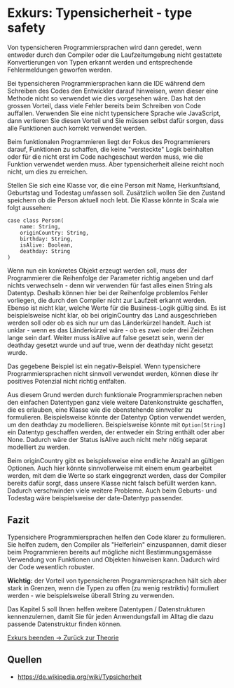 # Exkurs: Typensicherheit - type safety
Von typensicheren Programmiersprachen wird dann geredet, wenn entweder durch den Compiler oder die Laufzeitumgebung nicht gestattete Konvertierungen von Typen erkannt werden und entsprechende Fehlermeldungen geworfen werden.

Bei typensicheren Programmiersprachen kann die IDE während dem Schreiben des Codes den Entwickler darauf hinweisen, wenn dieser eine Methode nicht so verwendet wie dies vorgesehen wäre. Das hat den grossen Vorteil, dass viele Fehler bereits beim Schreiben von Code auffallen. Verwenden Sie eine nicht typensichere Sprache wie JavaScript, dann verlieren Sie diesen Vorteil und Sie müssen selbst dafür sorgen, dass alle Funktionen auch korrekt verwendet werden.

Beim funktionalen Programmieren liegt der Fokus des Programmierers darauf, Funktionen zu schaffen, die keine "versteckte" Logik beinhalten oder für die nicht erst im Code nachgeschaut werden muss, wie die Funktion verwendet werden muss. Aber typensicherheit alleine reicht noch nicht, um dies zu erreichen.

Stellen Sie sich eine Klasse vor, die eine Person mit Name, Herkunftsland, Geburtstag und Todestag umfassen soll. Zusätzlich wollen Sie den Zustand speichern ob die Person aktuell noch lebt. Die Klasse könnte in Scala wie folgt aussehen:
```
case class Person(
    name: String,
    originCountry: String,
    birthday: String,
    isAlive: Boolean,
    deathday: String
)
```

Wenn nun ein konkretes Objekt erzeugt werden soll, muss der Programmierer die Reihenfolge der Parameter richtig angeben und darf nichts verwechseln - denn wir verwenden für fast alles einen String als Datentyp. Deshalb können hier bei der Reihenfolge problemlos Fehler vorliegen, die durch den Compiler nicht zur Laufzeit erkannt werden. Ebenso ist nicht klar, welche Werte für die Business-Logik gültig sind. Es ist beispielsweise nicht klar, ob bei originCountry das Land ausgeschrieben werden soll oder ob es sich nur um das Länderkürzel handelt. Auch ist unklar - wenn es das Länderkürzel wäre - ob es zwei oder drei Zeichen lange sein darf. Weiter muss isAlive auf false gesetzt sein, wenn der deathday gesetzt wurde und auf true, wenn der deathday nicht gesetzt wurde.

Das gegebene Beispiel ist ein negativ-Beispiel. Wenn typensichere Programmiersprachen nicht sinnvoll verwendet werden, können diese ihr positives Potenzial nicht richtig entfalten.

Aus diesem Grund werden durch funktionale Programmiersprachen neben den einfachen Datentypen ganz viele weitere Datenkonstrukte geschaffen, die es erlauben, eine Klasse wie die obenstehende sinnvoller zu formulieren. Beispielsweise könnte der Datentyp Option verwendet werden, um den deathday zu modellieren. Beispielsweise könnte mit ``Option[String]`` ein Datentyp geschaffen werden, der entweder ein String enthält oder aber None. Dadurch wäre der Status isAlive auch nicht mehr nötig separat modelliert zu werden.

Beim originCountry gibt es beispielsweise eine endliche Anzahl an gültigen Optionen. Auch hier könnte sinnvollerweise mit einem enum gearbeitet werden, mit dem die Werte so stark eingegrenzt werden, dass der Compiler bereits dafür sorgt, dass unsere Klasse nicht falsch befüllt werden kann. Dadurch verschwinden viele weitere Probleme. Auch beim Geburts- und Todestag wäre beispielsweise der date-Datentyp passender.

## Fazit
Typensichere Programmiersprachen helfen den Code klarer zu formulieren. Sie helfen zudem, den Compiler als "Helferlein" einzuspannen, damit dieser beim Programmieren bereits auf mögliche nicht Bestimmungsgemässe Verwendung von Funktionen und Objekten hinweisen kann. Dadurch wird der Code wesentlich robuster.

**Wichtig:** der Vorteil von typensicheren Programmiersprachen hält sich aber stark in Grenzen, wenn die Typen zu offen (zu wenig restriktiv) formuliert werden - wie beispielsweise überall String zu verwenden.

Das Kapitel 5 soll Ihnen helfen weitere Datentypen / Datenstrukturen kennenzulernen, damit Sie für jeden Anwendungsfall im Alltag die dazu passende Datenstruktur finden können.

[Exkurs beenden -> Zurück zur Theorie](./README.md)

## Quellen
* https://de.wikipedia.org/wiki/Typsicherheit